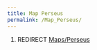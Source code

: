 ```yaml
---
title: Map Perseus
permalink: /Map_Perseus/
---
```


1.  REDIRECT [Maps/Perseus](Maps_Perseus "wikilink")